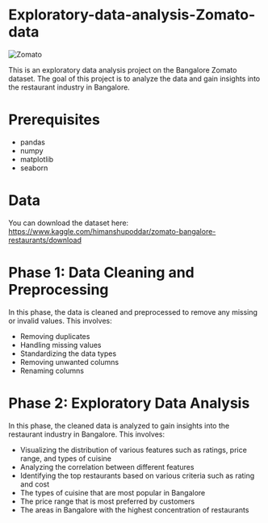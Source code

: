 # Exploratory-data-analysis-Zomato-data
![Zomato](https://github.com/LokeshReddy-18/Exploratory-data-analysis-Zomato-data/blob/main/pictures/zomato.png)

This is an exploratory data analysis project on the Bangalore Zomato dataset. The goal of this project is to analyze the data and gain insights into the restaurant industry in Bangalore.

# Prerequisites

* pandas
* numpy
* matplotlib
* seaborn

# Data

You can download the dataset here: https://www.kaggle.com/himanshupoddar/zomato-bangalore-restaurants/download

# Phase 1: Data Cleaning and Preprocessing

In this phase, the data is cleaned and preprocessed to remove any missing or invalid values. This involves:

* Removing duplicates
* Handling missing values
* Standardizing the data types
* Removing unwanted columns
* Renaming columns

# Phase 2: Exploratory Data Analysis

In this phase, the cleaned data is analyzed to gain insights into the restaurant industry in Bangalore. This involves:

* Visualizing the distribution of various features such as ratings, price range, and types of cuisine
* Analyzing the correlation between different features
* Identifying the top restaurants based on various criteria such as rating and cost
* The types of cuisine that are most popular in Bangalore
* The price range that is most preferred by customers
* The areas in Bangalore with the highest concentration of restaurants
